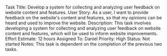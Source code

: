 Task Title: Develop a system for collecting and analyzing user feedback on website content and features.
User Story: As a user, I want to provide feedback on the website's content and features, so that my opinions can be heard and used to improve the website.
Description: This task involves developing a system for collecting and analyzing user feedback on website content and features, which will be used to inform website improvements.
Effort Estimate: 12 hours
Assigned To: Daniel
Priority: High
Status: Not started
Notes: This task is dependent on the completion of the previous two tasks.
